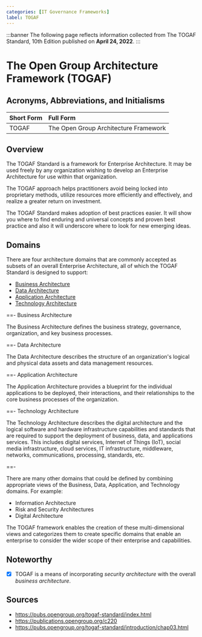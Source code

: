 ```yaml
---
categories: [IT Governance Frameworks]
label: TOGAF
---
```


:::banner
The following page reflects information collected from The TOGAF Standard, 10th Edition published on **April 24, 2022**.
:::

# The Open Group Architecture Framework (TOGAF)

## Acronyms, Abbreviations, and Initialisms

Short Form | Full Form
:--- | :---
TOGAF | The Open Group Architecture Framework

## Overview

The TOGAF Standard is a framework for Enterprise Architecture. It may be used freely by any organization wishing to develop an Enterprise Architecture for use within that organization.

The TOGAF approach helps practitioners avoid being locked into proprietary methods, utilize resources more efficiently and effectively, and realize a greater return on investment.

The TOGAF Standard makes adoption of best practices easier. It will show you where to find enduring and universal concepts and proven best practice and also it will underscore where to look for new emerging ideas.

## Domains

There are four architecture domains that are commonly accepted as subsets of an overall Enterprise Architecture, all of which the TOGAF Standard is designed to support:

- [Business Architecture](#business-architecture)
- [Data Architecture](#data-architecture)
- [Application Architecture](#application-architecture)
- [Technology Architecture](#technology-architecture)

==- Business Architecture

The Business Architecture defines the business strategy, governance, organization, and key business processes.

==- Data Architecture

The Data Architecture describes the structure of an organization's logical and physical data assets and data management resources.

==- Application Architecture

The Application Architecture provides a blueprint for the individual applications to be deployed, their interactions, and their relationships to the core business processes of the organization.

==- Technology Architecture

The Technology Architecture describes the digital architecture and the logical software and hardware infrastructure capabilities and standards that are required to support the deployment of business, data, and applications services. This includes digital services, Internet of Things (IoT), social media infrastructure, cloud services, IT infrastructure, middleware, networks, communications, processing, standards, etc.

==-

There are many other domains that could be defined by combining appropriate views of the Business, Data, Application, and Technology domains. For example:

- Information Architecture
- Risk and Security Architectures
- Digital Architecture

The TOGAF framework enables the creation of these multi-dimensional views and categorizes them to create specific domains that enable an enterprise to consider the wider scope of their enterprise and capabilities.

## Noteworthy

- [x] TOGAF is a means of incorporating *security architecture* with the overall *business architecture*.

## Sources

- https://pubs.opengroup.org/togaf-standard/index.html
- https://publications.opengroup.org/c220
- https://pubs.opengroup.org/togaf-standard/introduction/chap03.html